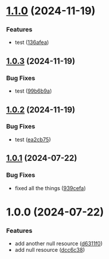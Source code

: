 # [1.1.0](https://github.com/ndesilets/ci-test/compare/v1.0.3...v1.1.0) (2024-11-19)


### Features

* test ([136afea](https://github.com/ndesilets/ci-test/commit/136afea9da234171e4d790372a542af963ac63ef))

## [1.0.3](https://github.com/ndesilets/ci-test/compare/v1.0.2...v1.0.3) (2024-11-19)


### Bug Fixes

* test ([99b6b9a](https://github.com/ndesilets/ci-test/commit/99b6b9aaf09f98269559f6a783d580f4fcd70641))

## [1.0.2](https://github.com/ndesilets/ci-test/compare/v1.0.1...v1.0.2) (2024-11-19)


### Bug Fixes

* test ([ea2cb75](https://github.com/ndesilets/ci-test/commit/ea2cb75b08307d4b2b0fa55ec2e4dc028bd9765e))

## [1.0.1](https://github.com/ndesilets/ci-test/compare/v1.0.0...v1.0.1) (2024-07-22)


### Bug Fixes

* fixed all the things ([939cefa](https://github.com/ndesilets/ci-test/commit/939cefaec61b693c7764abcb6acb8c8e474d2ec8))

# 1.0.0 (2024-07-22)


### Features

* add another null resource ([d6311f0](https://github.com/ndesilets/ci-test/commit/d6311f014a19d5f2e52feedd345d9237df4b110f))
* add null resource ([dcc6c38](https://github.com/ndesilets/ci-test/commit/dcc6c3803b3a33c8a1e02ca596cbdfcafdadb258))

